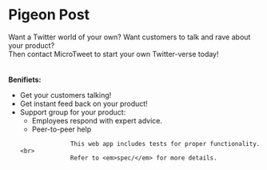# Pigeon Post 

Want a Twitter world of your own? Want customers to talk and rave about your product?<br>
Then contact MicroTweet to start your own Twitter-verse today!<br><br><br>
<b>Benifiets:</b><br>
<ul>
  <li>Get your customers talking!</li>
    <li>Get instant feed back on your product!</li>
      <li>Support group for your product:
        <ul>
           <li>Employees respond with expert advice.</li>
              <li>Peer-to-peer help</li>
                </ul>
                  </li>

                  This web app includes tests for proper functionality.<br>
                  Refer to <em>spec/</em> for more details.
